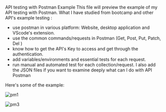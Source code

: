 API testing with Postman Example
This file will preview the example of my API testing with Postman.
What I have studied from bootcamp and other API's example testing :
- use postman in various platform: Website, desktop application and VScode's extension.
- use the common commands/requests in Postman (Get, Post, Put, Patch, Del )
- know how to get the API's Key to access and get through the authentication.
- add variables/environments and essential tests for each request.
- run manual and automated test for each collection/request.
I also add the JSON files if you want to examine deeply what can I do with API Postman

Here's some of the example:


![pm1](https://github.com/jijdp/portfolio-details/assets/138129390/74d90489-f9aa-4914-a123-652ee109717a)

![pm3](https://github.com/jijdp/portfolio-details/assets/138129390/d50d40d0-0ccd-4a41-a628-fcd79e45db72)
